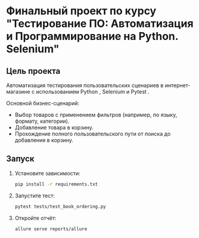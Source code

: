 # Финальный проект по курсу "Тестирование ПО: Автоматизация и Программирование на Python. Selenium"

## Цель проекта
Автоматизация тестирования пользовательских сценариев в интернет-магазине с использованием Python , Selenium и Pytest .

Основной бизнес-сценарий:

- Выбор товаров с применением фильтров (например, по языку, формату, категории).
- Добавление товара в корзину.
- Прохождение полного пользовательского пути от поиска до добавления в корзину.

## Запуск
1. Установите зависимости:
   ```bash
   pip install -r requirements.txt
   
2. Запустите тест:
   ```bash
   pytest tests/test_book_ordering.py

3. Откройте отчёт:
   ```bash
   allure serve reports/allure
